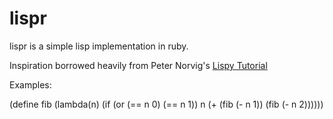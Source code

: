 # lispr

lispr is a simple lisp implementation in ruby.

Inspiration borrowed heavily from Peter Norvig's [Lispy Tutorial](http://norvig.com/lispy.html)

Examples:

(define fib (lambda(n) (if (or (== n 0) (== n 1)) n (+ (fib (- n 1))
(fib (- n 2))))))
